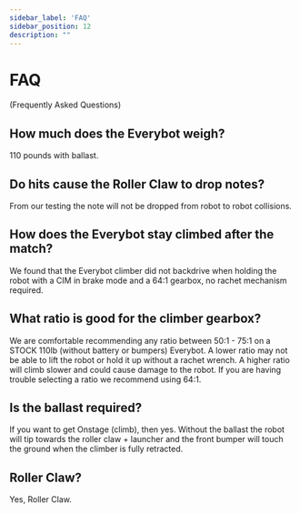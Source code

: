```yaml
---
sidebar_label: 'FAQ'
sidebar_position: 12
description: ""
---
```


# FAQ

<div style={{textAlign: 'center'}}>(Frequently Asked Questions)</div>

## How much does the Everybot weigh?

110 pounds with ballast.

## Do hits cause the Roller Claw to drop notes?

From our testing the note will not be dropped from robot to robot collisions.

## How does the Everybot stay climbed after the match?

We found that the Everybot climber did not backdrive when holding the robot with a CIM in brake mode and a 64:1 gearbox, no rachet mechanism required.

## What ratio is good for the climber gearbox?

We are comfortable recommending any ratio between 50:1 - 75:1 on a STOCK 110lb (without battery or bumpers) Everybot. A lower ratio may not be able to lift the robot or hold it up without a rachet wrench. A higher ratio will climb slower and could cause damage to the robot. If you are having trouble selecting a ratio we recommend using 64:1.

## Is the ballast required?

If you want to get Onstage (climb), then yes. Without the ballast the robot will tip towards the roller claw + launcher and the front bumper will touch the ground when the climber is fully retracted.

## Roller Claw?

Yes, Roller Claw.